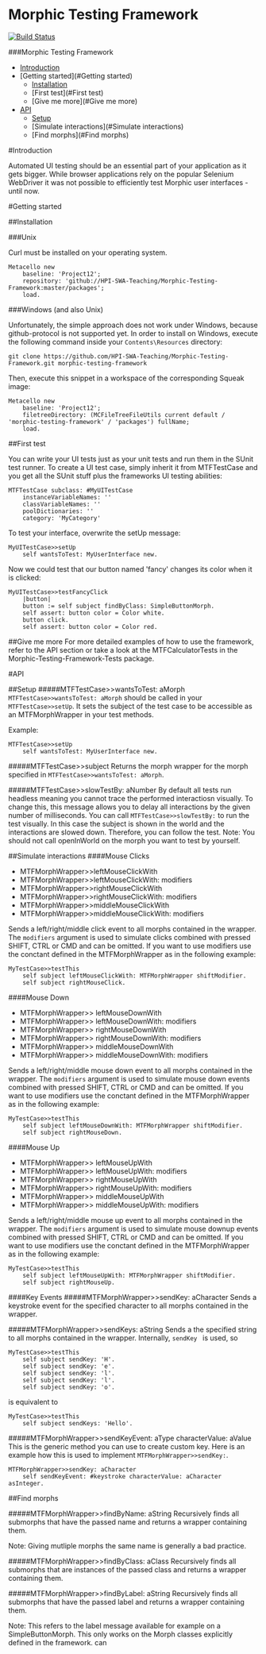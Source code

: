 # Morphic Testing Framework

[![Build Status](https://travis-ci.org/HPI-SWA-Teaching/Morphic-Testing-Framework.svg?branch=master)](https://travis-ci.org/HPI-SWA-Teaching/Morphic-Testing-Framework)

###Morphic Testing Framework

- [Introduction](#Introduction)
- [Getting started](#Getting started)
  - [Installation](#Installation)
  - [First test](#First test)
  - [Give me more](#Give me more)
- [API](#API)
  - [Setup](#Setup)
  - [Simulate interactions](#Simulate interactions)
  - [Find morphs](#Find morphs)

#Introduction

Automated UI testing should be an essential part of your application as it gets bigger. While browser applications rely on the popular Selenium WebDriver it was not possible to efficiently test Morphic user interfaces - until now.

#Getting started

##Installation

###Unix

Curl must be installed on your operating system.

``` Smalltalk
Metacello new
    baseline: 'Project12';
    repository: 'github://HPI-SWA-Teaching/Morphic-Testing-Framework:master/packages';
    load.
```

###Windows (and also Unix)

Unfortunately, the simple approach does not work under Windows, because github-protocol is not supported yet. In order to install on Windows, execute the following command inside your `Contents\Resources` directory:

```
git clone https://github.com/HPI-SWA-Teaching/Morphic-Testing-Framework.git morphic-testing-framework
```

Then, execute this snippet in a workspace of the corresponding Squeak image:

```Smalltalk
Metacello new
    baseline: 'Project12';
    filetreeDirectory: (MCFileTreeFileUtils current default / 'morphic-testing-framework' / 'packages') fullName;
    load.
```

##First test

You can write your UI tests just as your unit tests and run them in the SUnit test runner. To create a UI test case, simply inherit it from MTFTestCase and you get all the SUnit stuff plus the frameworks UI testing abilities:
```Smalltalk
MTFTestCase subclass: #MyUITestCase
    instanceVariableNames: ''
    classVariableNames: ''
    poolDictionaries: ''
    category: 'MyCategory'
```

To test your interface, overwrite the setUp message:

```Smalltalk
MyUITestCase>>setUp
    self wantsToTest: MyUserInterface new.
```

Now we could test that our button named 'fancy' changes its color when it is clicked:
```Smalltalk
MyUITestCase>>testFancyClick
    |button|
    button := self subject findByClass: SimpleButtonMorph.
    self assert: button color = Color white.
    button click.
    self assert: button color = Color red.
```

##Give me more
For more detailed examples of how to use the framework, refer to the API section or take a look at the MTFCalculatorTests in the Morphic-Testing-Framework-Tests package.

#API

##Setup
#####MTFTestCase>>wantsToTest: aMorph
`MTFTestCase>>wantsToTest: aMorph` should be called in your `MTFTestCase>>setUp`.
It sets the subject of the test case to be accessible as an MTFMorphWrapper in your test methods.

Example:
```Smalltalk
MTFTestCase>>setUp
    self wantsToTest: MyUserInterface new.
```

#####MTFTestCase>>subject
Returns the morph wrapper for the morph specified in `MTFTestCase>>wantsToTest: aMorph`.

#####MTFTestCase>>slowTestBy: aNumber
By default all tests run headless meaning you cannot trace the performed interactiosn visually. To change this, this message allows you to delay all interactions by the given number of milliseconds. You can call `MTFTestCase>>slowTestBy:` to run the test visually. In this case the subject is shown in the world and the interactions are slowed down. Therefore, you can follow the test. Note: You should not call openInWorld on the morph you want to test by yourself.

##Simulate interactions
####Mouse Clicks
- MTFMorphWrapper>>leftMouseClickWith
- MTFMorphWrapper>>leftMouseClickWith: modifiers   
- MTFMorphWrapper>>rightMouseClickWith
- MTFMorphWrapper>>rightMouseClickWith: modifiers
- MTFMorphWrapper>>middleMouseClickWith
- MTFMorphWrapper>>middleMouseClickWith: modifiers

Sends a left/right/middle click event to all morphs contained in the wrapper. The `modifiers` argument is used to simulate clicks combined with pressed SHIFT, CTRL or CMD and can be omitted. If you want to use modifiers use the conctant defined in the MTFMorphWrapper as in the following example:
```
MyTestCase>>testThis
    self subject leftMouseClickWith: MTFMorphWrapper shiftModifier.
    self subject rightMouseClick.
```
####Mouse Down

- MTFMorphWrapper>> leftMouseDownWith
- MTFMorphWrapper>> leftMouseDownWith: modifiers 
- MTFMorphWrapper>> rightMouseDownWith
- MTFMorphWrapper>> rightMouseDownWith: modifiers
- MTFMorphWrapper>> middleMouseDownWith
- MTFMorphWrapper>> middleMouseDownWith: modifiers  

Sends a left/right/middle mouse down event to all morphs contained in the wrapper. The `modifiers` argument is used to simulate mouse down events combined with pressed SHIFT, CTRL or CMD and can be omitted. If you want to use modifiers use the conctant defined in the MTFMorphWrapper as in the following example:
```Smalltalk
MyTestCase>>testThis
    self subject leftMouseDownWith: MTFMorphWrapper shiftModifier.
    self subject rightMouseDown.
```

####Mouse Up
- MTFMorphWrapper>> leftMouseUpWith
- MTFMorphWrapper>> leftMouseUpWith: modifiers
- MTFMorphWrapper>> rightMouseUpWith    
- MTFMorphWrapper>> rightMouseUpWith: modifiers
- MTFMorphWrapper>> middleMouseUpWith
- MTFMorphWrapper>> middleMouseUpWith: modifiers

Sends a left/right/middle mouse up event to all morphs contained in the wrapper. The `modifiers` argument is used to simulate mouse downup events combined with pressed SHIFT, CTRL or CMD and can be omitted. If you want to use modifiers use the conctant defined in the MTFMorphWrapper as in the following example:
```Smalltalk
MyTestCase>>testThis
    self subject leftMouseUpWith: MTFMorphWrapper shiftModifier.
    self subject rightMouseUp.
```
####Key Events
#####MTFMorphWrapper>>sendKey: aCharacter
Sends a keystroke event for the specified character to all morphs contained in the wrapper.

#####MTFMorphWrapper>>sendKeys: aString
Sends a the specified string to all morphs contained in the wrapper.
Internally, `sendKey ` is used, so
```Smalltalk
MyTestCase>>testThis
    self subject sendKey: 'H'.
    self subject sendKey: 'e'.
    self subject sendKey: 'l'.
    self subject sendKey: 'l'.
    self subject sendKey: 'o'.
```
is equivalent to 
```Smalltalk
MyTestCase>>testThis
    self subject sendKeys: 'Hello'.
```
#####MTFMorphWrapper>>sendKeyEvent: aType characterValue: aValue
This is the generic method you can use to create custom key. Here is an example how this is used to implement `MTFMorphWrapper>>sendKey:`. 
```Smalltalk
MTFMorphWrapper>>sendKey: aCharacter
    self sendKeyEvent: #keystroke characterValue: aCharacter asInteger.
```

##Find morphs

#####MTFMorphWrapper>>findByName: aString
Recursively finds all submorphs that have the passed name and returns a wrapper containing them.

Note: Giving mutliple morphs the same name is generally a bad practice.

#####MTFMorphWrapper>>findByClass: aClass
Recursively finds all submorphs that are instances of the passed class and returns a wrapper containing them.

#####MTFMorphWrapper>>findByLabel: aString
Recursively finds all submorphs that have the passed label and returns a wrapper containing them.

Note: This refers to the label message available for example on a SimpleButtonMorph. This only works on the Morph classes explicitly defined in the framework. can
